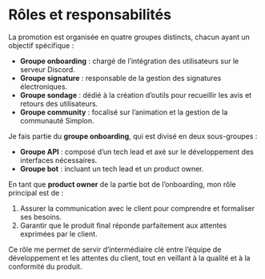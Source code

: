 # Rôles et responsabilités

La promotion est organisée en quatre groupes distincts, chacun ayant un objectif spécifique :  
- **Groupe onboarding** : chargé de l’intégration des utilisateurs sur le serveur Discord.  
- **Groupe signature** : responsable de la gestion des signatures électroniques.  
- **Groupe sondage** : dédié à la création d’outils pour recueillir les avis et retours des utilisateurs.  
- **Groupe community** : focalisé sur l’animation et la gestion de la communauté Simplon.  
 
Je fais partie du **groupe onboarding**, qui est divisé en deux sous-groupes :  
- **Groupe API** : composé d’un tech lead et axé sur le développement des interfaces nécessaires.  
- **Groupe bot** : incluant un tech lead et un product owner.  

En tant que **product owner** de la partie bot de l’onboarding, mon rôle principal est de :  
1. Assurer la communication avec le client pour comprendre et formaliser ses besoins.  
2. Garantir que le produit final réponde parfaitement aux attentes exprimées par le client.  

Ce rôle me permet de servir d’intermédiaire clé entre l’équipe de développement et les attentes du client, tout en veillant à la qualité et à la conformité du produit.